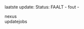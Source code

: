 laatste update: 
Status: FAALT - fout - 
<div class="service R">nexus</div><div class="service R">updatejobs</div>